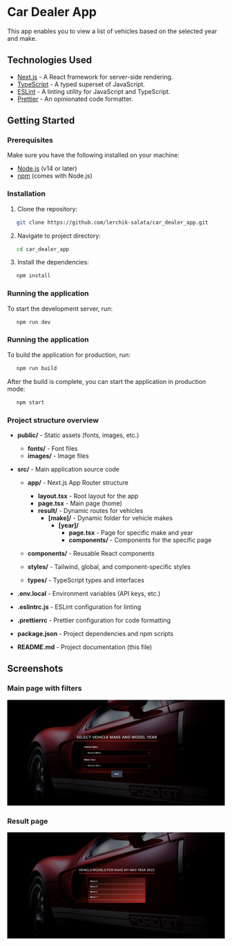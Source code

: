 # Car Dealer App

This app enables you to view a list of vehicles based on the selected year and make.

## Technologies Used

- [Next.js](https://nextjs.org/) - A React framework for server-side rendering.
- [TypeScript](https://www.typescriptlang.org/) - A typed superset of JavaScript.
- [ESLint](https://eslint.org/) - A linting utility for JavaScript and TypeScript.
- [Prettier](https://prettier.io/) - An opinionated code formatter.

## Getting Started

### Prerequisites

Make sure you have the following installed on your machine:

- [Node.js](https://nodejs.org/) (v14 or later)
- [npm](https://www.npmjs.com/) (comes with Node.js)

### Installation

1. Clone the repository:

```bash
   git clone https://github.com/lerchik-salata/car_dealer_app.git
```

2. Navigate to project directory:

```bash
   cd car_dealer_app
```

3. Install the dependencies:

```bash
   npm install
```

### Running the application

To start the development server, run:

```bash
   npm run dev
```

### Running the application

To build the application for production, run:

```bash
   npm run build
```

After the build is complete, you can start the application in production mode:

```bash
   npm start
```

### Project structure overview

- **public/** - Static assets (fonts, images, etc.)
  - **fonts/** - Font files
  - **images/** - Image files

- **src/** - Main application source code
  - **app/** - Next.js App Router structure
    - **layout.tsx** - Root layout for the app
    - **page.tsx** - Main page (home)
    - **result/** - Dynamic routes for vehicles
      - **[make]/** - Dynamic folder for vehicle makes
        - **[year]/**
          - **page.tsx** - Page for specific make and year
          - **components/** - Components for the specific page

  - **components/** - Reusable React components

  - **styles/** - Tailwind, global, and component-specific styles

  - **types/** - TypeScript types and interfaces

- **.env.local** - Environment variables (API keys, etc.)

- **.eslintrc.js** - ESLint configuration for linting

- **.prettierrc** - Prettier configuration for code formatting

- **package.json** - Project dependencies and npm scripts

- **README.md** - Project documentation (this file)

## Screenshots

### Main page with filters

![Main page](public/images/screenshot1.png)

### Result page

![Result page](public/images/screenshot2.png)
